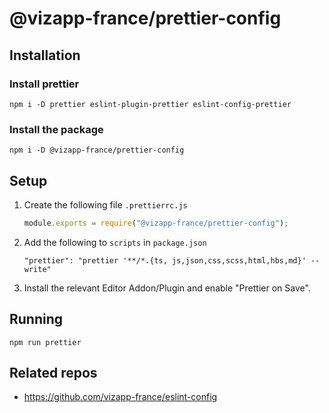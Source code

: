 # @vizapp-france/prettier-config

## Installation

### Install prettier

```
npm i -D prettier eslint-plugin-prettier eslint-config-prettier
```

### Install the package

```
npm i -D @vizapp-france/prettier-config
```

## Setup

1. Create the following file `.prettierrc.js`

   ```javascript
   module.exports = require("@vizapp-france/prettier-config");
   ```

2. Add the following to `scripts` in `package.json`

   ```
   "prettier": "prettier '**/*.{ts, js,json,css,scss,html,hbs,md}' --write"
   ```

3. Install the relevant Editor Addon/Plugin and enable "Prettier on Save".

## Running

```
npm run prettier
```

## Related repos

- https://github.com/vizapp-france/eslint-config

